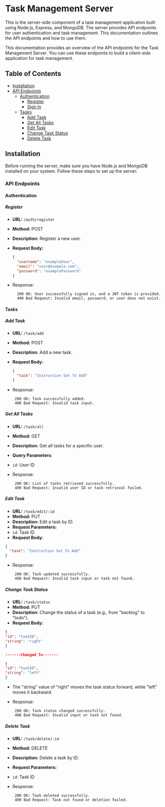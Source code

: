 # Task Management Server

This is the server-side component of a task management application built using Node.js, Express, and MongoDB. The server provides API endpoints for user authentication and task management. This documentation outlines the API endpoints and how to use them.

This documentation provides an overview of the API endpoints for the Task Management Server. You can use these endpoints to build a client-side application for task management.

## Table of Contents

- [Installation](#installation)
- [API Endpoints](#api-endpoints)
  - [Authentication](#authentication)
    - [Register](#register)
    - [Sign In](#sign-in)
  - [Tasks](#tasks)
    - [Add Task](#add-task)
    - [Get All Tasks](#get-all-tasks)
    - [Edit Task](#edit-task)
    - [Change Task Status](#change-task-status)
    - [Delete Task](#delete-task)

## Installation

Before running the server, make sure you have Node.js and MongoDB installed on your system. Follow these steps to set up the server:

### API Endpoints

#### Authentication

##### Register

- **URL:** `/auth/register`
- **Method:** POST
- **Description:** Register a new user.
- **Request Body:**
  ```json
  {
    "username": "exampleUser",
    "email": "user@example.com",
    "password": "examplePassword"
  }
  ```
- Response:

        200 OK: User successfully signed in, and a JWT token is provided.
        400 Bad Request: Invalid email, password, or user does not exist.

#### Tasks

##### Add Task

- **URL:** `/task/add`
- **Method:** POST
- **Description:** Add a new task.
- **Request Body:**

  ```json
  {
    "task": "Instruction Set To Add"
  }
  ```

- Response:

       200 OK: Task successfully added.
       400 Bad Request: Invalid task input.

##### Get All Tasks

- **URL:** `/task/all`
- **Method:** GET
- **Description:** Get all tasks for a specific user.
- **Query Parameters:**
- `id`: User ID

- Response:

       200 OK: List of tasks retrieved successfully.
       400 Bad Request: Invalid user ID or task retrieval failed.

##### Edit Task

- **URL:** `/task/edit/:id`
- **Method:** PUT
- **Description:** Edit a task by ID.
- **Request Parameters:**
- `id`: Task ID
- **Request Body:**

```json
{
  "task": "Instruction Set To Add"
}
```

- Response:

       200 OK: Task updated successfully.
       400 Bad Request: Invalid task input or task not found.

##### Change Task Status

- **URL:** `/task/status`
- **Method:** PUT
- **Description:** Change the status of a task (e.g., from "backlog" to "todo").
- **Request Body:**

```json
{
"id": "taskID",
"string": "right"
}

-------Changed To-------

{
"id": "taskID",
"string": "left"
}

```

- The "string" value of "right" moves the task status forward, while "left" moves it backward.

- Response:

       200 OK: Task status changed successfully.
       400 Bad Request: Invalid input or task not found.

##### Delete Task

- **URL:** `/task/delete/:id`
- **Method:** DELETE
- **Description:** Delete a task by ID.
- **Request Parameters:**
- `id`: Task ID

- Response:

       200 OK: Task deleted successfully.
       400 Bad Request: Task not found or deletion failed.
